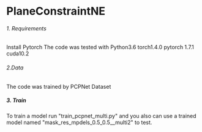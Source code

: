 # PlaneConstraintNE

###### 1. Requirements
Install Pytorch
The code was tested with Python3.6 torch1.4.0 pytorch 1.7.1 cuda10.2

###### 2.Data
The code was trained by PCPNet Dataset
 
##### 3. Train
To train a model run "train_pcpnet_multi.py" and you also can use  a trained model named "mask_res_mpdels_0.5_0.5__multi2" to test.
